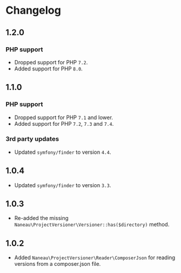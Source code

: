 # Changelog

## 1.2.0

### PHP support

- Dropped support for PHP `7.2`.
- Added support for PHP `8.0`.

## 1.1.0

### PHP support

- Dropped support for PHP `7.1` and lower.
- Added support for PHP `7.2`, `7.3` and `7.4`.

### 3rd party updates

- Updated `symfony/finder` to version `4.4`.

## 1.0.4

- Updated `symfony/finder` to version `3.3`.

## 1.0.3

- Re-added the missing `Naneau\ProjectVersioner\Versioner::has($directory)` method.

## 1.0.2

- Added `Naneau\ProjectVersioner\Reader\ComposerJson` for reading versions from a composer.json file.

